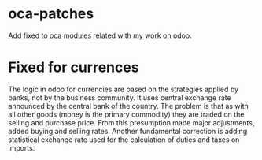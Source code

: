 # oca-patches
Add fixed to oca modules related with my work on odoo.
# Fixed for currences
The logic in odoo for currencies are based on the strategies applied by banks, not by the business community. It uses central exchange rate announced by the central bank of the country. The problem is that as with all other goods (money is the primary commodity) they are traded on the selling and purchase price. From this presumption made major adjustments, added buying and selling rates. Another fundamental correction is adding statistical exchange rate used for the calculation of duties and taxes on imports.
